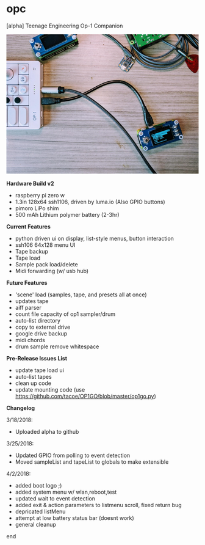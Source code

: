 # opc
[alpha] Teenage Engineering Op-1 Companion

![opc-hardware v2](/opc-beta.jpg)


**Hardware Build v2**
- raspberry pi zero w
- 1.3in 128x64 ssh1106, driven by luma.io (Also GPIO buttons)
- pimoro LiPo shim
- 500 mAh Lithium polymer battery (2-3hr)


**Current Features**
- python driven ui on display, list-style menus, button interaction
- ssh106 64x128 menu UI
- Tape backup
- Tape load
- Sample pack load/delete
- Midi forwarding (w/ usb hub)


**Future Features**
- 'scene' load (samples, tape, and presets all at once)
- updates tape
- aiff parser
- count file capacity of op1 sampler/drum
- auto-list directory
- copy to external drive
- google drive backup
- midi chords
- drum sample remove whitespace


**Pre-Release Issues List**
- update tape load ui
- auto-list tapes
- clean up code
- update mounting code (use https://github.com/tacoe/OP1GO/blob/master/op1go.py)

**Changelog**

3/18/2018:
- Uploaded alpha to github

3/25/2018:
- Updated GPIO from polling to event detection
- Moved sampleList and tapeList to globals to make extensible

4/2/2018:
- added boot logo ;)
- added system menu w/ wlan,reboot,test
- updated wait to event detection
- added exit & action parameters to listmenu scroll, fixed return bug
- depricated listMenu
- attempt at low battery status bar (doesnt work)
- general cleanup
            
end
